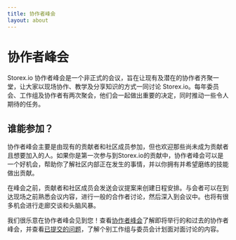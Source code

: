 ```yaml
---
title: 协作者峰会
layout: about
---
```


# 协作者峰会

Storex.io 协作者峰会是一个非正式的会议，旨在让现有及潜在的协作者齐聚一堂，让大家以现场协作、教学及分享知识的方式一同讨论 Storex.io。每年委员会、工作组及协作者有两次聚会，他们会一起做出重要的决定，同时推动一些令人期待的任务。

## 谁能参加？

协作者峰会主要是由现有的贡献者和社区成员参加，但也欢迎那些尚未成为贡献者且想要加入的人。如果你是第一次参与到Storex.io的贡献中，协作者峰会可以是一个好机会，帮助你了解社区内部正在发生的事情，并以你拥有并希望磨练的技能做出贡献。

在峰会之前，贡献者和社区成员会发送会议提案来创建日程安排。与会者可以在到达现场之前熟悉会议内容，进行一般的合作者讨论，然后深入到会议中。也将有很多机会进行走廊交谈和头脑风暴。

我们很乐意在协作者峰会见到您！查看[协作者峰会](https://github.com/nodejs/summit)了解即将举行的和过去的协作者峰会，并查看[已提交的问题](https://github.com/nodejs/summit/issues)，了解个别工作组与委员会计划面对面讨论的内容。
